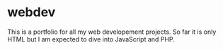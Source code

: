 webdev
======
This is a portfolio for all my web developement projects. So far it is only HTML but I am expected to dive into JavaScript and PHP.
